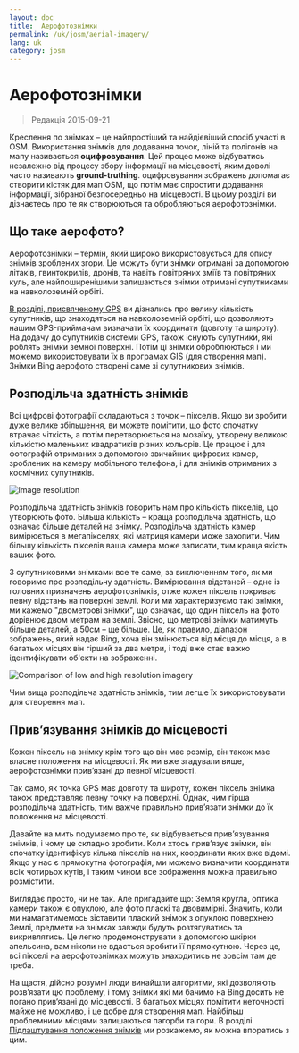 ```yaml
---
layout: doc
title:  Аерофотознімки
permalink: /uk/josm/aerial-imagery/
lang: uk
category: josm
---
```


Аерофотознімки
================

> Редакція 2015-09-21  

Креслення по знімках – це найпростіший та найдієвіший спосіб участі в OSM. Використання знімків для додавання точок, ліній та полігонів на мапу називається **оцифровування**. Цей процес може відбуватись незалежно від процесу збору інформації на місцевості, яким доволі часто називають **ground-truthing**. оцифровування зображень допомагає створити кістяк для мап OSM, що потім має спростити додавання інформації, зібраної безпосередньо на місцевості. В цьому розділі ви дізнаєтесь про те як створюються та обробляються аерофотознімки.  

Що таке аерофото?
-------------

Аерофотознімки – термін, який широко використовується для опису знімків зроблених згори. Це можуть бути знімки отримані за допомогою літаків, гвинтокрилів, дронів, та навіть повітряних зміїв та повітряних куль, але найпоширенішими залишаються знімки отримані супутниками на навколоземній орбіті.  

[В розділі, присвяченому GPS](/uk/mobile-mapping/using-gps) ви дізнались про велику кількість супутників, що знаходяться на навколоземній орбіті, що дозволяють нашим GPS-приймачам визначати їх координати (довготу та широту). На додачу до супутників системи GPS, також існують супутники, які роблять знімки земної поверхні. Потім ці знімки оброблюються і ми можемо використовувати їх в програмах GIS (для створення мап). Знімки Bing аерофото створені саме зі супутникових знімків.  

Розподільча здатність знімків
----------

Всі цифрові фотографії складаються з точок – пікселів. Якщо ви зробити дуже велике збільшення, ви можете помітити, що фото спочатку втрачає чіткість, а потім перетворюється на мозаїку, утворену великою кількістю маленьких квадратиків різних кольорів. Це працює і для фотографій отриманих з допомогою звичайних цифрових камер, зроблених на камеру мобільного телефона, і для знімків отриманих з космічних супутників.   

![Image resolution][]

Розподільча здатність знімків говорить нам про кількість пікселів, що утворюють фото. Більша кількість – краща розподільча здатність, що означає більше деталей на знімку. Розподільча здатність камер вимірюється в мегапікселях, які матриця камери може захопити. Чим більшу кількість пікселів ваша камера може записати, тим краща якість ваших фото.  

З супутниковими знімками все те саме, за виключенням того, як ми говоримо про розподільчу здатність. Вимірювання відстаней – одне із головних призначень аерофотознімків, отже кожен піксель покриває певну відстань на поверхні землі. Коли ми характеризуємо такі знімки, ми кажемо "двометрові знімки", що означає, що один піксель на фото дорівнює двом метрам на землі. Звісно, що метрові знімки матимуть більше деталей, а 50см – ще більше. Це, як правило, діапазон зображень, який надає Bing, хоча він змінюється від місця до місця, а в багатьох місцях він гірший за два метри, і тоді вже стає важко ідентифікувати об'єкти на зображенні.  

![Comparison of low and high resolution imagery][]

Чим вища розподільча здатність знімків, тим легше їх використовувати для створення мап.  

Прив’язування знімків до місцевості
---------------

Кожен піксель на знімку крім того що він має розмір, він також має власне положення на місцевості. Як ми вже згадували вище, аерофотознімки прив’язані до певної місцевості.  

Так само, як точка GPS має довготу та широту, кожен піксель знімка також представляє певну точку на поверхні. Однак, чим гірша розподільча здатність, тим важче правильно прив’язати знімки до їх положення на місцевості.  

Давайте на мить подумаємо про те, як відбувається прив’язування знімків, і чому це складно зробити. Коли хтось прив’язує знімки, він спочатку ідентифікує кілька пікселів на них, координати яких вже відомі. Якщо у нас є прямокутна фотографія, ми можемо визначити координати всіх чотирьох кутів, і таким чином все зображення можна правильно розмістити.  

Виглядає просто, чи не так. Але пригадайте що: Земля кругла, оптика камери також є опуклою, але фото пласкі та двовимірні. Значить, коли ми намагатимемось зіставити плаский знімок з опуклою поверхнею Землі, предмети на знімках завжди будуть розтягуватись та викривлятись. Це легко продемонструвати з допомогою шкірки апельсина, вам ніколи не вдасться зробити її прямокутною. Через це, всі пікселі на аерофотознімках можуть знаходитись не зовсім там де треба.  

На щастя, дійсно розумні люди винайшли алгоритми, які дозволяють розв’язати цю проблему, і тому знімки які ми бачимо на Bing досить не погано прив‘язані до місцевості. В багатьох місцях помітити неточності майже не можливо, і це добре для створення мап. Найбільш проблемними місцями залишаються пагорби та гори. В розділі [Підлаштування положення знімків](/uk/josm/correcting-imagery-offset)  ми розкажемо, як можна впоратись з цим.  

[Image resolution]: /images/josm/orange-resolution.png
[Comparison of low and high resolution imagery]: /images/josm/low-res-high-res.png